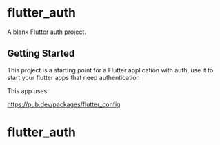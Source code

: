# flutter_auth

A blank Flutter auth project.

## Getting Started

This project is a starting point for a Flutter application with auth, use it to start your flutter apps that need authentication

This app uses:

https://pub.dev/packages/flutter_config


# flutter_auth
